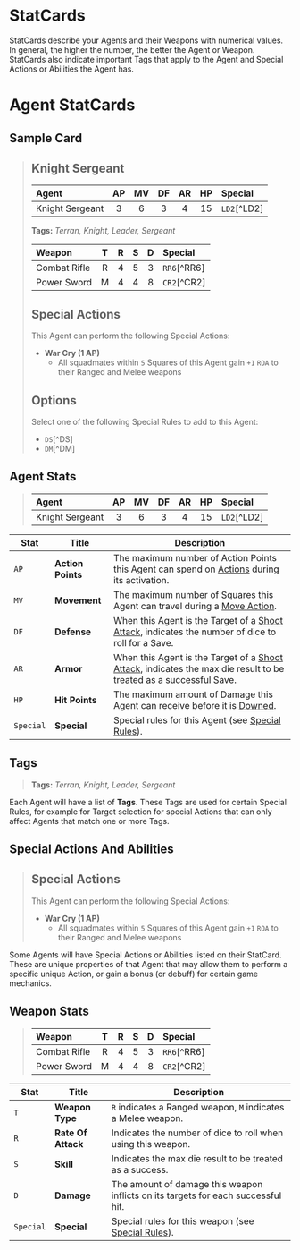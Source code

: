 # StatCards

StatCards describe your Agents and their Weapons with numerical values. In general, the higher the number, the better the Agent or Weapon.  
StatCards also indicate important Tags that apply to the Agent and Special Actions or Abilities the Agent has.

# Agent StatCards

## Sample Card

> ## Knight Sergeant
> 
> |Agent|AP|MV|DF|AR|HP|Special|
> |:---------------|:----:|:----:|:----:|:----:|:----:|:----|
> |Knight Sergeant|3|6|3|4|15|`LD2`[^LD2]|
> 
> **Tags:** *Terran, Knight, Leader, Sergeant*
> 
> |Weapon|T|R|S|D|Special|
> |:---------------|:----:|:----:|:----:|:----:|:----|
> |Combat Rifle|R|4|5|3|`RR6`[^RR6]|
> |Power Sword|M|4|4|8|`CR2`[^CR2]|
> 
> ## Special Actions
> 
> This Agent can perform the following Special Actions:
> * **War Cry (1 AP)**
>     - All squadmates within `5` Squares of this Agent gain `+1` `ROA` to their Ranged and Melee weapons
> 
> ## Options
> 
> Select one of the following Special Rules to add to this Agent:
> * `DS`[^DS]
> * `DM`[^DM]

## Agent Stats 

> |Agent|AP|MV|DF|AR|HP|Special|
> |:---------------|:----:|:----:|:----:|:----:|:----:|:----|
> |Knight Sergeant|3|6|3|4|15|`LD2`[^LD2]|

|Stat|Title|Description|
|----|----|----|
|`AP`|**Action Points**|The maximum number of Action Points this Agent can spend on [Actions](../3.Actions/1.Actions.md) during its activation.|
|`MV`|**Movement**|The maximum number of Squares this Agent can travel during a [Move Action](../3.Actions/2.Movement.md).|
|`DF`|**Defense**|When this Agent is the Target of a [Shoot Attack](../3.Actions/3.Shoot.md), indicates the number of dice to roll for a Save.|
|`AR`|**Armor**|When this Agent is the Target of a [Shoot Attack](../3.Actions/3.Shoot.md), indicates the max die result to be treated as a successful Save.|
|`HP`|**Hit Points**|The maximum amount of Damage this Agent can receive before it is [Downed](../1.Introduction/4.Damage.md).|
|`Special`|**Special**|Special rules for this Agent (see [Special Rules](./3.SpecialRules.md)).|

## Tags

> **Tags:** *Terran, Knight, Leader, Sergeant*

Each Agent will have a list of **Tags**. These Tags are used for certain Special Rules, for example for Target selection for special Actions that can only affect Agents that match one or more Tags.

## Special Actions And Abilities

> ## Special Actions
> 
> This Agent can perform the following Special Actions:
> * **War Cry (1 AP)**
>     - All squadmates within `5` Squares of this Agent gain `+1` `ROA` to their Ranged and Melee weapons

Some Agents will have Special Actions or Abilities listed on their StatCard. These are unique properties of that Agent that may allow them to perform a specific unique Action, or gain a bonus (or debuff) for certain game mechanics.


## Weapon Stats

> |Weapon|T|R|S|D|Special|
> |:---------------|:----:|:----:|:----:|:----:|:----|
> |Combat Rifle|R|4|5|3|`RR6`[^RR6]|
> |Power Sword|M|4|4|8|`CR2`[^CR2]|

|Stat|Title|Description|
|----|----|----|
|`T`|**Weapon Type**|`R` indicates a Ranged weapon, `M` indicates a Melee weapon.|
|`R`|**Rate Of Attack**|Indicates the number of dice to roll when using this weapon.|
|`S`|**Skill**|Indicates the max die result to be treated as a success.|
|`D`|**Damage**|The amount of damage this weapon inflicts on its targets for each successful hit.|
|`Special`|**Special**|Special rules for this weapon (see [Special Rules](./3.SpecialRules.md)).|
